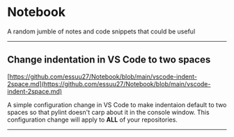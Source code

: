 # Notebook
A random jumble of notes and code snippets that could be useful

---
## Change indentation in VS Code to two spaces

[https://github.com/essuu27/Notebook/blob/main/vscode-indent-2space.md](https://github.com/essuu27/Notebook/blob/main/vscode-indent-2space.md)

A simple configuration change in VS Code to make indentaion default to two spaces so that pylint doesn't carp about it in the console window. This configuration change will apply to **ALL** of your repositories.

---
